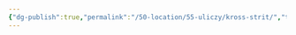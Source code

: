 ```yaml
---
{"dg-publish":true,"permalink":"/50-location/55-uliczy/kross-strit/","tags":["локация/улица"]}
---
```


